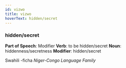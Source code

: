 ```yaml
---
id: vizwo
title: vizwo
hoverText: hidden/secret
---
```


### hidden/secret

**Part of Speech**: Modifier
**Verb**: to be hidden/secret
**Noun**: hiddenness/secretness
**Modifier**: hidden/secret

Swahili -ficha 
*Niger-Congo Language Family*